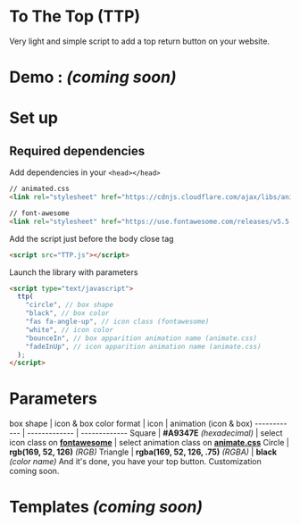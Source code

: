 # To The Top (TTP)
Very light and simple script to add a top return button on your website.

# Demo : *(coming soon)*

# Set up

## Required dependencies

Add dependencies in your `<head></head>`

```html
// animated.css
<link rel="stylesheet" href="https://cdnjs.cloudflare.com/ajax/libs/animate.css/3.7.0/animate.min.css">

// font-awesome
<link rel="stylesheet" href="https://use.fontawesome.com/releases/v5.5.0/css/all.css" integrity="sha384-B4dIYHKNBt8Bc12p+WXckhzcICo0wtJAoU8YZTY5qE0Id1GSseTk6S+L3BlXeVIU" crossorigin="anonymous">
```

Add the script just before the body close tag
```html
<script src="TTP.js"></script>
```

Launch the library with parameters
```html
<script type="text/javascript">
  ttp(
    "circle", // box shape
    "black", // box color
    "fas fa-angle-up", // icon class (fontawesome)
    "white", // icon color
    "bounceIn", // box apparition animation name (animate.css)
    "fadeInUp", // icon apparition animation name (animate.css)
  );
</script>
```

# Parameters
box shape | icon & box color format | icon | animation (icon & box)
------------ | ------------- | -------------
Square | **#A9347E** *(hexadecimal)* | select icon class on **[fontawesome](https://fontawesome.com/icons?d=gallery)** | select animation class on **[animate.css](https://daneden.github.io/animate.css/)**
Circle | **rgb(169, 52, 126)** *(RGB)*
Triangle | **rgba(169, 52, 126, .75)** *(RGBA)*
| **black** *(color name)*
And it's done, you have your top button. Customization coming soon.

# Templates *(coming soon)*
